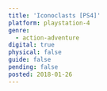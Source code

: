 ```yaml
---
title: 'Iconoclasts [PS4]'
platform: playstation-4
genre:
  - action-adventure
digital: true
physical: false
guide: false
pending: false
posted: 2018-01-26
---
```

